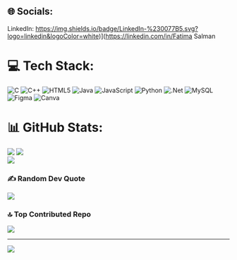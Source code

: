 

## 🌐 Socials:
LinkedIn: https://img.shields.io/badge/LinkedIn-%230077B5.svg?logo=linkedin&logoColor=white)](https://linkedin.com/in/Fatima Salman 

# 💻 Tech Stack:
![C](https://img.shields.io/badge/c-%2300599C.svg?style=for-the-badge&logo=c&logoColor=white) ![C++](https://img.shields.io/badge/c++-%2300599C.svg?style=for-the-badge&logo=c%2B%2B&logoColor=white) ![HTML5](https://img.shields.io/badge/html5-%23E34F26.svg?style=for-the-badge&logo=html5&logoColor=white) ![Java](https://img.shields.io/badge/java-%23ED8B00.svg?style=for-the-badge&logo=openjdk&logoColor=white) ![JavaScript](https://img.shields.io/badge/javascript-%23323330.svg?style=for-the-badge&logo=javascript&logoColor=%23F7DF1E) ![Python](https://img.shields.io/badge/python-3670A0?style=for-the-badge&logo=python&logoColor=ffdd54) ![.Net](https://img.shields.io/badge/.NET-5C2D91?style=for-the-badge&logo=.net&logoColor=white) ![MySQL](https://img.shields.io/badge/mysql-%2300000f.svg?style=for-the-badge&logo=mysql&logoColor=white) ![Figma](https://img.shields.io/badge/figma-%23F24E1E.svg?style=for-the-badge&logo=figma&logoColor=white) ![Canva](https://img.shields.io/badge/Canva-%2300C4CC.svg?style=for-the-badge&logo=Canva&logoColor=white)
# 📊 GitHub Stats:
![](https://github-readme-stats.vercel.app/api?username=fatimasalman12&theme=dark&hide_border=true&include_all_commits=true&count_private=true)
![](https://github-readme-streak-stats.herokuapp.com/?user=fatimasalman12&theme=dark&hide_border=true)<br/>
![](https://github-readme-stats.vercel.app/api/top-langs/?username=fatimasalman12&theme=dark&hide_border=true&include_all_commits=true&count_private=true&layout=compact)

### ✍️ Random Dev Quote
![](https://quotes-github-readme.vercel.app/api?type=horizontal&theme=dark)

### 🔝 Top Contributed Repo
![](https://github-contributor-stats.vercel.app/api?username=fatimasalman12&limit=5&theme=dark&combine_all_yearly_contributions=true)

---
[![](https://visitcount.itsvg.in/api?id=fatimasalman12&icon=8&color=0)](https://visitcount.itsvg.in)

<!-- Proudly created with GPRM ( https://gprm.itsvg.in ) -->
